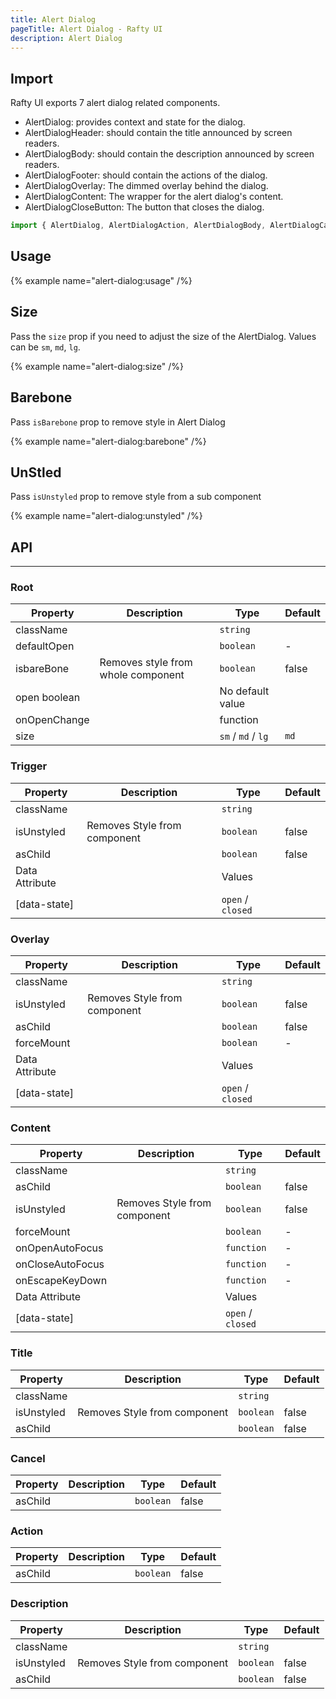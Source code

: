 ```yaml
---
title: Alert Dialog
pageTitle: Alert Dialog - Rafty UI
description: Alert Dialog
---
```


## Import

Rafty UI exports 7 alert dialog related components.

- AlertDialog: provides context and state for the dialog.
- AlertDialogHeader: should contain the title announced by screen readers.
- AlertDialogBody: should contain the description announced by screen readers.
- AlertDialogFooter: should contain the actions of the dialog.
- AlertDialogOverlay: The dimmed overlay behind the dialog.
- AlertDialogContent: The wrapper for the alert dialog's content.
- AlertDialogCloseButton: The button that closes the dialog.

```jsx
import { AlertDialog, AlertDialogAction, AlertDialogBody, AlertDialogCancel, AlertDialogContent, AlertDialogOverlay, AlertDialogTitle, AlertDialogTrigger } from "@rafty/ui";
```

## Usage

{% example name="alert-dialog:usage" /%}

## Size

Pass the `size` prop if you need to adjust the size of the AlertDialog. Values can be `sm`, `md`, `lg`.

{% example name="alert-dialog:size" /%}

## Barebone

Pass `isBarebone` prop to remove style in Alert Dialog

{% example name="alert-dialog:barebone" /%}

## UnStled

Pass `isUnstyled` prop to remove style from a sub component

{% example name="alert-dialog:unstyled" /%}

## API

---

### Root

| Property     | Description                        | Type               | Default |
| ------------ | ---------------------------------- | ------------------ | ------- |
| className    |                                    | `string`           |         |
| defaultOpen  |                                    | `boolean `         | -       |
| isbareBone   | Removes style from whole component | `boolean`          | false   |
| open boolean |                                    | No default value   |         |
| onOpenChange |                                    | function           |         |
| size         |                                    | `sm` / `md` / `lg` | `md`    |

### Trigger

| Property       | Description                  | Type              | Default |
| -------------- | ---------------------------- | ----------------- | ------- |
| className      |                              | `string`          |         |
| isUnstyled     | Removes Style from component | `boolean`         | false   |
| asChild        |                              | `boolean`         | false   |
| Data Attribute |                              | Values            |         |
| [data-state]   |                              | `open` / `closed` |         |

### Overlay

| Property       | Description                  | Type              | Default |
| -------------- | ---------------------------- | ----------------- | ------- |
| className      |                              | `string`          |         |
| isUnstyled     | Removes Style from component | `boolean`         | false   |
| asChild        |                              | `boolean`         | false   |
| forceMount     |                              | `boolean`         | -       |
| Data Attribute |                              | Values            |         |
| [data-state]   |                              | `open` / `closed` |         |

### Content

| Property         | Description                  | Type              | Default |
| ---------------- | ---------------------------- | ----------------- | ------- |
| className        |                              | `string`          |         |
| asChild          |                              | `boolean`         | false   |
| isUnstyled       | Removes Style from component | `boolean`         | false   |
| forceMount       |                              | `boolean`         | -       |
| onOpenAutoFocus  |                              | `function`        | -       |
| onCloseAutoFocus |                              | `function`        | -       |
| onEscapeKeyDown  |                              | `function`        | -       |
| Data Attribute   |                              | Values            |         |
| [data-state]     |                              | `open` / `closed` |         |

### Title

| Property   | Description                  | Type      | Default |
| ---------- | ---------------------------- | --------- | ------- |
| className  |                              | `string`  |         |
| isUnstyled | Removes Style from component | `boolean` | false   |
| asChild    |                              | `boolean` | false   |

### Cancel

| Property | Description | Type      | Default |
| -------- | ----------- | --------- | ------- |
| asChild  |             | `boolean` | false   |

### Action

| Property | Description | Type      | Default |
| -------- | ----------- | --------- | ------- |
| asChild  |             | `boolean` | false   |

### Description

| Property   | Description                  | Type      | Default |
| ---------- | ---------------------------- | --------- | ------- |
| className  |                              | `string`  |         |
| isUnstyled | Removes Style from component | `boolean` | false   |
| asChild    |                              | `boolean` | false   |
